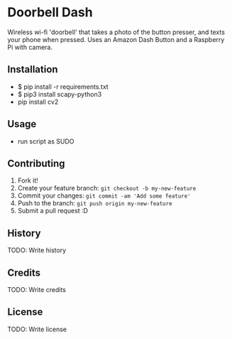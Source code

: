 # Doorbell Dash
Wireless wi-fi 'doorbell' that takes a photo of the button presser, and texts your phone when pressed. Uses an Amazon Dash Button and a Raspberry Pi with camera.

## Installation
* $ pip install -r requirements.txt
* $ pip3 install scapy-python3
* pip install cv2
## Usage
* run script as SUDO
## Contributing
1. Fork it!
2. Create your feature branch: `git checkout -b my-new-feature`
3. Commit your changes: `git commit -am 'Add some feature'`
4. Push to the branch: `git push origin my-new-feature`
5. Submit a pull request :D
## History
TODO: Write history
## Credits
TODO: Write credits
## License
TODO: Write license

